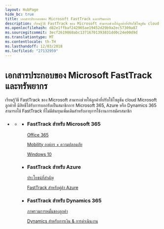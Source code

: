 ```yaml
---
layout: HubPage
hide_bc: true
title: เอกสารประกอบของ Microsoft FastTrack และทรัพยากร
description: เรียนรู้วิธี FastTrack ของ Microsoft สามารถช่วยให้ลูกค้าที่ปรับใช้โซลูชัน cloud Microsoft ลูกค้าที่ มีสิทธิ์ได้รับการบอกรับเป็นสมาชิกการ Microsoft 365, Azure หรือ Dynamics 365 สามารถใช้ FastTrack ที่ไม่มีต้นทุนเพิ่มเติมสำหรับอายุการใช้งานการสมัครสมาชิก
ms.openlocfilehash: d82e1ffbaf242965ae19452d29b9a2ec57309a87
ms.sourcegitcommit: 3ecf2619868abc13716701393831dd0c24e00d9d
ms.translationtype: MT
ms.contentlocale: th-TH
ms.lasthandoff: 12/03/2018
ms.locfileid: "27132959"
---
```

<div id="main" class="v2">
    <div class="container">
        <h1>เอกสารประกอบของ Microsoft FastTrack และทรัพยากร</h1>
        <p>เรียนรู้วิธี FastTrack ของ Microsoft สามารถช่วยให้ลูกค้าที่ปรับใช้โซลูชัน cloud Microsoft ลูกค้าที่ มีสิทธิ์ได้รับการบอกรับเป็นสมาชิกการ Microsoft 365, Azure หรือ Dynamics 365 สามารถใช้ FastTrack ที่ไม่มีต้นทุนเพิ่มเติมสำหรับอายุการใช้งานการสมัครสมาชิก</p>
        <p></p>
        <ul class="pivots">
            <li>
                <a href="#home"></a>
                <ul id="home">
                    <li>
                        <a href="#home-all"></a>
                        <ul id="home-all" class="cardsZ">
                            <li>
                                <div class="cardSize">
                                    <div class="cardPadding">
                                        <div class="card">
                                                <div class="cardText">
                                                <h3>FastTrack สำหรับ Microsoft 365</h3>
                                                <p><a href="https://docs.microsoft.com/fasttrack/O365-fasttrack-benefit-for-office-365">Office 365</a></p>
                                                <p><a href="https://docs.microsoft.com/enterprise-mobility-security/Solutions/enterprise-mobility-fasttrack-program">Mobility องค์กร + ความปลอดภัย</a></p>
                                                <p><a href="https://docs.microsoft.com/fasttrack/win-10-fasttrack-benefit-for-windows-10">Windows 10</a></p>
                                            </div>
                                        </div>
                                    </div>
                                </div>
                            </li>
                            <li>
                                <div class="cardSize">
                                    <div class="cardPadding">
                                        <div class="card">
                                            <div class="cardText">
                                                <h3>FastTrack สำหรับ Azure</h3>
                                                <p><a href="https://azure.microsoft.com/programs/azure-fasttrack/?v=18.03">ประโยชน์ที่สำคัญ</a></p>
                                                <p><a href="https://azure.microsoft.com/programs/azure-fasttrack/partners/">FastTrack สำหรับคู่ค้า Azure</a></p>
                                            </div>
                                        </div>
                                    </div>
                                </div>
                            </li>
                            <li>
                                <div class="cardSize">
                                    <div class="cardPadding">
                                        <div class="card">
                                            <div class="cardText">
                                                <h3>FastTrack สำหรับ Dynamics 365</h3>
                                                <p><a href="https://docs.microsoft.com/dynamics365/get-started/fasttrack/customer-engagement/microsoft-fasttrack-dynamics-365">ภาพรวมการหมั้นของลูกค้า</a></p>
                                                <p><a href="https://docs.microsoft.com/dynamics365/unified-operations/fin-and-ops/get-started/fasttrack-dynamics-365-overview">Dynamics สำหรับการเงิน & การดำเนินงาน</a></p>
                                            </div>
                                        </div>
                                    </div>
                                </div>
                            </li>
                        </ul>
                    </li>
                </ul>
            </li>
        </ul>
    </div>
</div>